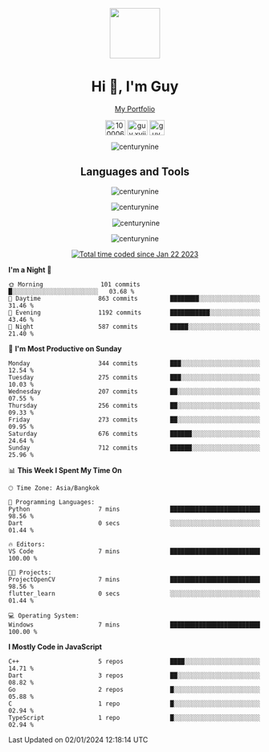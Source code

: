 
<p align="center"><a href="https://portfolio-nextjs-puce-omega.vercel.app/" traget="_blank"> <img src="https://user-images.githubusercontent.com/109062980/213915698-3e79c409-24f8-4471-a5f8-e7a842ad3a0a.gif" width="100" /> </a></p>
 
<h1 align="center">Hi 👋, I'm Guy</h1>
<p align="center"><a href="https://portfolio-nextjs-puce-omega.vercel.app/" traget="_blank"> My Portfolio </a></p>

<p align="center">
<a href="https://fb.com/100006608053988" target="blank"><img align="center" src="https://raw.githubusercontent.com/rahuldkjain/github-profile-readme-generator/master/src/images/icons/Social/facebook.svg" alt="100006608053988" height="30" width="40" /></a>
<a href="https://instagram.com/guy.xvii" target="blank"><img align="center" src="https://raw.githubusercontent.com/rahuldkjain/github-profile-readme-generator/master/src/images/icons/Social/instagram.svg" alt="guy.xvii" height="30" width="40" /></a>
<a href="mailto:lowlifeix@gmail.com" target="blank"><img align="center" src="https://user-images.githubusercontent.com/109062980/226533395-e26b601f-4b8f-456f-affd-55dc944b4149.png" alt="guy.xvii" height="30" width="30" /></a>
 
</p>

<p align="center"> <img src="https://komarev.com/ghpvc/?username=centurynine&label=Profile%20views&color=0e75b6&style=for-the-badge" alt="centurynine" /> </p>

<h2 align="center">Languages and Tools</h3>

<!-- https://skillicons.dev/ -->
<p align="center">
<img src="https://skillicons.dev/icons?i=react,nodejs,tailwind,mongodb,html,css,js,bootstrap,jquery,cloudflare,php,java,cpp,py,dart,flutter,firebase,androidstudio,git,github,linux,mysql,postman,nginx,express" alt="centurynine" /> 
</p>
 
<p align="center"><img align="center" src="https://github-readme-stats-sigma-five.vercel.app/api/top-langs?username=centurynine&show_icons=true&locale=en&layout=compact&theme=" alt="centurynine" /></p>

<p align="center">&nbsp;<img align="center" src="https://github-readme-stats-sigma-five.vercel.app/api?username=centurynine&show_icons=true&locale=en&theme=" alt="centurynine" /></p>

<p align="center"><img align="center" src="https://github-readme-streak-stats.herokuapp.com/?user=centurynine&theme=" alt="centurynine" /></p>
<p align="center">
<a href="https://wakatime.com/@9ded98d1-6308-4a11-a75a-63f31fdc4e7a"><img src="https://wakatime.com/badge/user/9ded98d1-6308-4a11-a75a-63f31fdc4e7a.svg" alt="Total time coded since Jan 22 2023" /></a>
  
<!--START_SECTION:waka-->
**I'm a Night 🦉** 

```text
🌞 Morning                101 commits         █░░░░░░░░░░░░░░░░░░░░░░░░   03.68 % 
🌆 Daytime                863 commits         ████████░░░░░░░░░░░░░░░░░   31.46 % 
🌃 Evening                1192 commits        ███████████░░░░░░░░░░░░░░   43.46 % 
🌙 Night                  587 commits         █████░░░░░░░░░░░░░░░░░░░░   21.40 % 
```
📅 **I'm Most Productive on Sunday** 

```text
Monday                   344 commits         ███░░░░░░░░░░░░░░░░░░░░░░   12.54 % 
Tuesday                  275 commits         ███░░░░░░░░░░░░░░░░░░░░░░   10.03 % 
Wednesday                207 commits         ██░░░░░░░░░░░░░░░░░░░░░░░   07.55 % 
Thursday                 256 commits         ██░░░░░░░░░░░░░░░░░░░░░░░   09.33 % 
Friday                   273 commits         ██░░░░░░░░░░░░░░░░░░░░░░░   09.95 % 
Saturday                 676 commits         ██████░░░░░░░░░░░░░░░░░░░   24.64 % 
Sunday                   712 commits         ██████░░░░░░░░░░░░░░░░░░░   25.96 % 
```


📊 **This Week I Spent My Time On** 

```text
🕑︎ Time Zone: Asia/Bangkok

💬 Programming Languages: 
Python                   7 mins              █████████████████████████   98.56 % 
Dart                     0 secs              ░░░░░░░░░░░░░░░░░░░░░░░░░   01.44 % 

🔥 Editors: 
VS Code                  7 mins              █████████████████████████   100.00 % 

🐱‍💻 Projects: 
ProjectOpenCV            7 mins              █████████████████████████   98.56 % 
flutter_learn            0 secs              ░░░░░░░░░░░░░░░░░░░░░░░░░   01.44 % 

💻 Operating System: 
Windows                  7 mins              █████████████████████████   100.00 % 
```

**I Mostly Code in JavaScript** 

```text
C++                      5 repos             ████░░░░░░░░░░░░░░░░░░░░░   14.71 % 
Dart                     3 repos             ██░░░░░░░░░░░░░░░░░░░░░░░   08.82 % 
Go                       2 repos             █░░░░░░░░░░░░░░░░░░░░░░░░   05.88 % 
C                        1 repo              █░░░░░░░░░░░░░░░░░░░░░░░░   02.94 % 
TypeScript               1 repo              █░░░░░░░░░░░░░░░░░░░░░░░░   02.94 % 
```




 Last Updated on 02/01/2024 12:18:14 UTC
<!--END_SECTION:waka-->
  
</p>

